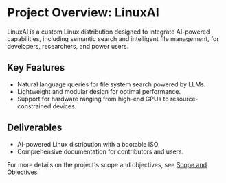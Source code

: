 # Project Overview: LinuxAI

LinuxAI is a custom Linux distribution designed to integrate AI-powered capabilities, including semantic search and intelligent file management, for developers, researchers, and power users.

## Key Features
- Natural language queries for file system search powered by LLMs.
- Lightweight and modular design for optimal performance.
- Support for hardware ranging from high-end GPUs to resource-constrained devices.

## Deliverables
- AI-powered Linux distribution with a bootable ISO.
- Comprehensive documentation for contributors and users.

For more details on the project's scope and objectives, see [Scope and Objectives](../architecture/scope-and-objectives.md).
